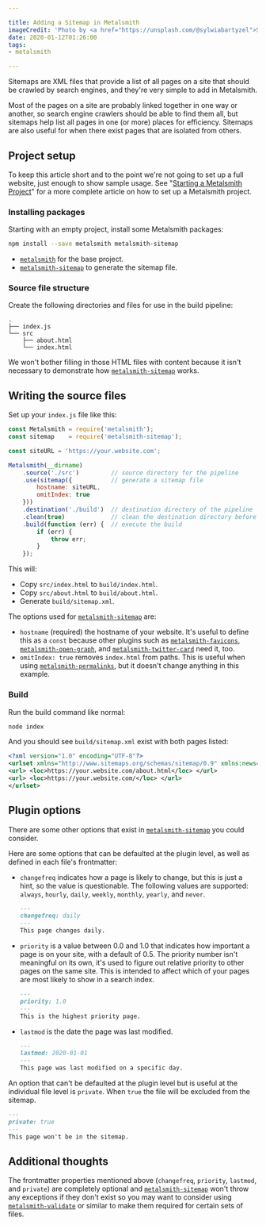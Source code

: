 ```yaml
---

title: Adding a Sitemap in Metalsmith
imageCredit: 'Photo by <a href="https://unsplash.com/@sylwiabartyzel">Sylwia Bartyzel</a> on <a href="https://unsplash.com/photos/D2K1UZr4vxk">Unsplash</a>'
date: 2020-01-12T01:26:00
tags:
- metalsmith

---
```


Sitemaps are XML files that provide a list of all pages on a site that should be crawled by search engines, and they're very simple to add in Metalsmith.

Most of the pages on a site are probably linked together in one way or another, so search engine crawlers should be able to find them all, but sitemaps help list all pages in one (or more) places for efficiency. Sitemaps are also useful for when there exist pages that are isolated from others.

## Project setup

To keep this article short and to the point we're not going to set up a full website, just enough to show sample usage. See "[Starting a Metalsmith Project](/blog/starting-a-metalsmith-project)" for a more complete article on how to set up a Metalsmith project.

### Installing packages

Starting with an empty project, install some Metalsmith packages:

```bash
npm install --save metalsmith metalsmith-sitemap
```

- [`metalsmith`](https://www.npmjs.com/package/metalsmith) for the base project.
- [`metalsmith-sitemap`](https://www.npmjs.com/package/metalsmith-sitemap) to generate the sitemap file.

### Source file structure

Create the following directories and files for use in the build pipeline:

```text
.
├── index.js
└── src
    ├── about.html
    └── index.html
```

We won't bother filling in those HTML files with content because it isn't necessary to demonstrate how [`metalsmith-sitemap`](https://www.npmjs.com/package/metalsmith-sitemap) works.

## Writing the source files

Set up your `index.js` file like this:

```javascript
const Metalsmith = require('metalsmith');
const sitemap    = require('metalsmith-sitemap');

const siteURL = 'https://your.website.com';

Metalsmith(__dirname)
    .source('./src')         // source directory for the pipeline
    .use(sitemap({           // generate a sitemap file
        hostname: siteURL,
        omitIndex: true
    }))
    .destination('./build')  // destination directory of the pipeline
    .clean(true)             // clean the destination directory before build
    .build(function (err) {  // execute the build
        if (err) {
            throw err;
        }
    });
```

This will:

- Copy `src/index.html` to `build/index.html`.
- Copy `src/about.html` to `build/about.html`.
- Generate `build/sitemap.xml`.

The options used for [`metalsmith-sitemap`](https://www.npmjs.com/package/metalsmith-sitemap) are:

- `hostname` (required) the hostname of your website. It's useful to define this as a `const` because other plugins such as [`metalsmith-favicons`](https://www.npmjs.com/package/metalsmith-favicons), [`metalsmith-open-graph`](https://www.npmjs.com/package/metalsmith-open-graph), and [`metalsmith-twitter-card`](https://www.npmjs.com/package/metalsmith-twitter-card) need it, too.
- `omitIndex: true` removes `index.html` from paths. This is useful when using [`metalsmith-permalinks`](https://www.npmjs.com/package/metalsmith-permalinks), but it doesn't change anything in this example.

### Build

Run the build command like normal:

```bash
node index
```

And you should see `build/sitemap.xml` exist with both pages listed:

```xml
<?xml version="1.0" encoding="UTF-8"?>
<urlset xmlns="http://www.sitemaps.org/schemas/sitemap/0.9" xmlns:news="http://www.google.com/schemas/sitemap-news/0.9" xmlns:xhtml="http://www.w3.org/1999/xhtml" xmlns:mobile="http://www.google.com/schemas/sitemap-mobile/1.0" xmlns:image="http://www.google.com/schemas/sitemap-image/1.1" xmlns:video="http://www.google.com/schemas/sitemap-video/1.1">
<url> <loc>https://your.website.com/about.html</loc> </url>
<url> <loc>https://your.website.com/</loc> </url>
</urlset>
```

## Plugin options

There are some other options that exist in [`metalsmith-sitemap`](https://www.npmjs.com/package/metalsmith-sitemap) you could consider.

Here are some options that can be defaulted at the plugin level, as well as defined in each file's frontmatter:

- `changefreq` indicates how a page is likely to change, but this is just a hint, so the value is questionable. The following values are supported: `always`, `hourly`, `daily`, `weekly`, `monthly`, `yearly`, and `never`.

    ```markdown
  ---
  changefreq: daily
  ---
  This page changes daily.
    ```

- `priority` is a value between 0.0 and 1.0 that indicates how important a page is on your site, with a default of 0.5. The priority number isn't meaningful on its own, it's used to figure out relative priority to other pages on the same site. This is intended to affect which of your pages are most likely to show in a search index.

    ```markdown
  ---
  priority: 1.0
  ---
  This is the highest priority page.
    ```

- `lastmod` is the date the page was last modified.

    ```markdown
  ---
  lastmod: 2020-01-01
  ---
  This page was last modified on a specific day.
    ```

An option that can't be defaulted at the plugin level but is useful at the individual file level is `private`. When `true` the file will be excluded from the sitemap.

```markdown
---
private: true
---
This page won't be in the sitemap.
```

## Additional thoughts

The frontmatter properties mentioned above (`changefreq`, `priority`, `lastmod`, and `private`) are completely optional and [`metalsmith-sitemap`](https://www.npmjs.com/package/metalsmith-sitemap) won't throw any exceptions if they don't exist so you may want to consider using [`metalsmith-validate`](https://www.npmjs.com/package/metalsmith-validate) or similar to make them required for certain sets of files.
